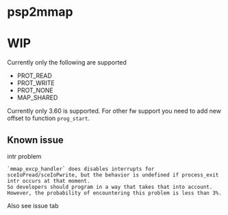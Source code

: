 # psp2mmap

<h1>WIP</h1>

Currently only the following are supported

- PROT_READ
- PROT_WRITE
- PROT_NONE
- MAP_SHARED



Currently only 3.60 is supported. For other fw support you need to add new offset to function `prog_start`.

## Known issue

intr problem
```
`mmap_excp_handler` does disables interrupts for sceIoPread/sceIoPwrite, but the behavior is undefined if process_exit intr occurs at that moment.
So developers should program in a way that takes that into account.
However, the probability of encountering this problem is less than 3%.
```


Also see issue tab
